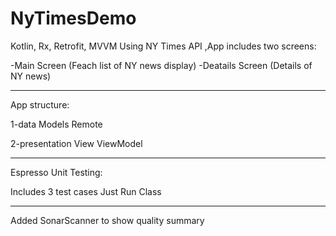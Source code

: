 # NyTimesDemo

Kotlin, Rx, Retrofit, MVVM
Using NY Times API ,App includes two screens:

-Main Screen (Feach list of NY news display)
-Deatails Screen (Details of NY news) 

_ _ _ _ _ _ _ _ _ _ _ _ _ _ _ _ _ _ _ _ _ _ _ _ _ 
App structure:

1-data
  Models
  Remote

2-presentation
 View 
 ViewModel
 _ _ _ _ _ _ _ _ _ _ _ _ _ _ _ _ _ _ _ _ _ _ _ _ _ 
 Espresso Unit Testing:
 
 Includes 3 test cases 
 Just Run Class
 
  _ _ _ _ _ _ _ _ _ _ _ _ _ _ _ _ _ _ _ _ _ _ _ _ _ 
Added SonarScanner to show quality summary 
